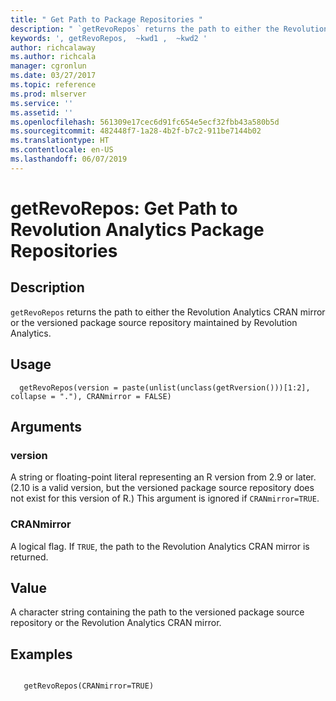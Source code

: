 ```yaml
---
title: " Get Path to Package Repositories "
description: " `getRevoRepos` returns the path to either the Revolution Analytics CRAN mirror or the versioned package source repository maintained by Microsoft. "
keywords: ', getRevoRepos,  ~kwd1 ,  ~kwd2 '
author: richcalaway
ms.author: richcala
manager: cgronlun
ms.date: 03/27/2017
ms.topic: reference
ms.prod: mlserver
ms.service: ''
ms.assetid: ''
ms.openlocfilehash: 561309e17cec6d91fc654e5ecf32fbb43a580b5d
ms.sourcegitcommit: 482448f7-1a28-4b2f-b7c2-911be7144b02
ms.translationtype: HT
ms.contentlocale: en-US
ms.lasthandoff: 06/07/2019
---
```

 # <a name="getrevorepos--get-path-to-revolution-analytics-package-repositories"></a>getRevoRepos:  Get Path to Revolution Analytics Package Repositories  
 ## <a name="description"></a>Description

`getRevoRepos` returns the path to either the Revolution Analytics CRAN mirror or the versioned package source repository maintained by Revolution Analytics.


 ## <a name="usage"></a>Usage

```   
  getRevoRepos(version = paste(unlist(unclass(getRversion()))[1:2], collapse = "."), CRANmirror = FALSE)

```

 ## <a name="arguments"></a>Arguments



 ### <a name="version"></a>version
  A string or floating-point literal representing an R version from 2.9 or later. (2.10 is a valid version, but the versioned package source repository does not exist for this version of R.) This argument is ignored if `CRANmirror=TRUE`.  


 ### <a name="cranmirror"></a>CRANmirror
  A logical flag. If `TRUE`, the path to the Revolution Analytics CRAN mirror is returned.  



 ## <a name="value"></a>Value

A character string containing the path to the versioned package source repository or the Revolution Analytics CRAN mirror.












 ## <a name="examples"></a>Examples

 ```

    getRevoRepos(CRANmirror=TRUE)
```



